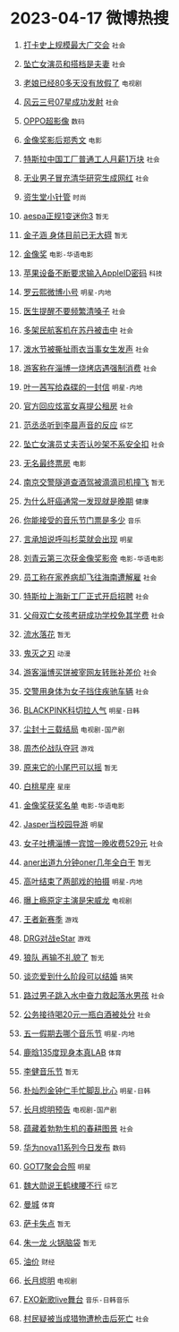 # 2023-04-17 微博热搜 
1. [打卡史上规模最大广交会](https://m.weibo.cn/search?containerid=100103type%3D1%26t%3D10%26q%3D%23%E6%89%93%E5%8D%A1%E5%8F%B2%E4%B8%8A%E8%A7%84%E6%A8%A1%E6%9C%80%E5%A4%A7%E5%B9%BF%E4%BA%A4%E4%BC%9A%23&stream_entry_id=51&isnewpage=1&extparam=seat%3D1%26pos%3D0%26c_type%3D51%26cate%3D10103%26dgr%3D0%26stream_entry_id%3D51%26filter_type%3Drealtimehot%26display_time%3D1681679759%26pre_seqid%3D168167975936302736806&luicode=10000011&lfid=106003type%3D25%26t%3D3%26disable_hot%3D1%26filter_type%3Drealtimehot) `社会` 

2. [坠亡女演员和搭档是夫妻](https://m.weibo.cn/search?containerid=100103type%3D1%26t%3D10%26q%3D%23%E5%9D%A0%E4%BA%A1%E5%A5%B3%E6%BC%94%E5%91%98%E5%92%8C%E6%90%AD%E6%A1%A3%E6%98%AF%E5%A4%AB%E5%A6%BB%23&stream_entry_id=31&isnewpage=1&extparam=seat%3D1%26filter_type%3Drealtimehot%26c_type%3D31%26q%3D%2523%25E5%259D%25A0%25E4%25BA%25A1%25E5%25A5%25B3%25E6%25BC%2594%25E5%2591%2598%25E5%2592%258C%25E6%2590%25AD%25E6%25A1%25A3%25E6%2598%25AF%25E5%25A4%25AB%25E5%25A6%25BB%2523%26cate%3D5001%26band_rank%3D1%26realpos%3D1%26pos%3D0%26stream_entry_id%3D31%26lcate%3D5001%26flag%3D2%26dgr%3D0%26display_time%3D1681679759%26pre_seqid%3D168167975936302736806&luicode=10000011&lfid=106003type%3D25%26t%3D3%26disable_hot%3D1%26filter_type%3Drealtimehot) `社会` 

3. [老娘已经80多天没有放假了](https://m.weibo.cn/search?containerid=100103type%3D1%26t%3D10%26q%3D%23%E8%80%81%E5%A8%98%E5%B7%B2%E7%BB%8F80%E5%A4%9A%E5%A4%A9%E6%B2%A1%E6%9C%89%E6%94%BE%E5%81%87%E4%BA%86%23&stream_entry_id=31&isnewpage=1&extparam=seat%3D1%26filter_type%3Drealtimehot%26c_type%3D31%26q%3D%2523%25E8%2580%2581%25E5%25A8%2598%25E5%25B7%25B2%25E7%25BB%258F80%25E5%25A4%259A%25E5%25A4%25A9%25E6%25B2%25A1%25E6%259C%2589%25E6%2594%25BE%25E5%2581%2587%25E4%25BA%2586%2523%26cate%3D5001%26band_rank%3D2%26realpos%3D2%26pos%3D1%26stream_entry_id%3D31%26lcate%3D5001%26flag%3D2%26dgr%3D0%26display_time%3D1681679759%26pre_seqid%3D168167975936302736806&luicode=10000011&lfid=106003type%3D25%26t%3D3%26disable_hot%3D1%26filter_type%3Drealtimehot) `电视剧` 

4. [风云三号07星成功发射](https://m.weibo.cn/search?containerid=100103type%3D1%26t%3D10%26q%3D%23%E9%A3%8E%E4%BA%91%E4%B8%89%E5%8F%B707%E6%98%9F%E6%88%90%E5%8A%9F%E5%8F%91%E5%B0%84%23&stream_entry_id=31&isnewpage=1&extparam=seat%3D1%26filter_type%3Drealtimehot%26c_type%3D31%26q%3D%2523%25E9%25A3%258E%25E4%25BA%2591%25E4%25B8%2589%25E5%258F%25B707%25E6%2598%259F%25E6%2588%2590%25E5%258A%259F%25E5%258F%2591%25E5%25B0%2584%2523%26cate%3D5001%26band_rank%3D3%26realpos%3D3%26pos%3D2%26stream_entry_id%3D31%26lcate%3D5001%26flag%3D0%26dgr%3D0%26display_time%3D1681679759%26pre_seqid%3D168167975936302736806&luicode=10000011&lfid=106003type%3D25%26t%3D3%26disable_hot%3D1%26filter_type%3Drealtimehot) `社会` 

5. [OPPO超影像](https://m.weibo.cn/search?containerid=100103type%3D1%26t%3D10%26q%3DOPPO%E8%B6%85%E5%BD%B1%E5%83%8F&stream_entry_id=31&isnewpage=1&extparam=seat%3D1%26filter_type%3Drealtimehot%26c_type%3D31%26adid%3D186450%26q%3DOPPO%25E8%25B6%2585%25E5%25BD%25B1%25E5%2583%258F%26cate%3D5001%26band_rank%3D4%26pos%3D3%26stream_entry_id%3D31%26lcate%3D5001%26dgr%3D0%26display_time%3D1681679759%26pre_seqid%3D168167975936302736806&luicode=10000011&lfid=106003type%3D25%26t%3D3%26disable_hot%3D1%26filter_type%3Drealtimehot) `数码` 

6. [金像奖影后郑秀文](https://m.weibo.cn/search?containerid=100103type%3D1%26t%3D10%26q%3D%23%E9%87%91%E5%83%8F%E5%A5%96%E5%BD%B1%E5%90%8E%E9%83%91%E7%A7%80%E6%96%87%23&stream_entry_id=31&isnewpage=1&extparam=seat%3D1%26filter_type%3Drealtimehot%26c_type%3D31%26q%3D%2523%25E9%2587%2591%25E5%2583%258F%25E5%25A5%2596%25E5%25BD%25B1%25E5%2590%258E%25E9%2583%2591%25E7%25A7%2580%25E6%2596%2587%2523%26cate%3D5001%26band_rank%3D4%26realpos%3D4%26pos%3D4%26stream_entry_id%3D31%26lcate%3D5001%26flag%3D16%26dgr%3D0%26display_time%3D1681679759%26pre_seqid%3D168167975936302736806&luicode=10000011&lfid=106003type%3D25%26t%3D3%26disable_hot%3D1%26filter_type%3Drealtimehot) `电影` 

7. [特斯拉中国工厂普通工人月薪1万块](https://m.weibo.cn/search?containerid=100103type%3D1%26t%3D10%26q%3D%23%E7%89%B9%E6%96%AF%E6%8B%89%E4%B8%AD%E5%9B%BD%E5%B7%A5%E5%8E%82%E6%99%AE%E9%80%9A%E5%B7%A5%E4%BA%BA%E6%9C%88%E8%96%AA1%E4%B8%87%E5%9D%97%23&stream_entry_id=31&isnewpage=1&extparam=seat%3D1%26filter_type%3Drealtimehot%26c_type%3D31%26q%3D%2523%25E7%2589%25B9%25E6%2596%25AF%25E6%258B%2589%25E4%25B8%25AD%25E5%259B%25BD%25E5%25B7%25A5%25E5%258E%2582%25E6%2599%25AE%25E9%2580%259A%25E5%25B7%25A5%25E4%25BA%25BA%25E6%259C%2588%25E8%2596%25AA1%25E4%25B8%2587%25E5%259D%2597%2523%26cate%3D5001%26band_rank%3D5%26realpos%3D5%26pos%3D5%26stream_entry_id%3D31%26lcate%3D5001%26flag%3D0%26dgr%3D0%26display_time%3D1681679759%26pre_seqid%3D168167975936302736806&luicode=10000011&lfid=106003type%3D25%26t%3D3%26disable_hot%3D1%26filter_type%3Drealtimehot) `社会` 

8. [无业男子冒充清华研究生成网红](https://m.weibo.cn/search?containerid=100103type%3D1%26t%3D10%26q%3D%23%E6%97%A0%E4%B8%9A%E7%94%B7%E5%AD%90%E5%86%92%E5%85%85%E6%B8%85%E5%8D%8E%E7%A0%94%E7%A9%B6%E7%94%9F%E6%88%90%E7%BD%91%E7%BA%A2%23&stream_entry_id=31&isnewpage=1&extparam=seat%3D1%26filter_type%3Drealtimehot%26c_type%3D31%26q%3D%2523%25E6%2597%25A0%25E4%25B8%259A%25E7%2594%25B7%25E5%25AD%2590%25E5%2586%2592%25E5%2585%2585%25E6%25B8%2585%25E5%258D%258E%25E7%25A0%2594%25E7%25A9%25B6%25E7%2594%259F%25E6%2588%2590%25E7%25BD%2591%25E7%25BA%25A2%2523%26cate%3D5001%26band_rank%3D6%26realpos%3D6%26pos%3D6%26stream_entry_id%3D31%26lcate%3D5001%26flag%3D0%26dgr%3D0%26display_time%3D1681679759%26pre_seqid%3D168167975936302736806&luicode=10000011&lfid=106003type%3D25%26t%3D3%26disable_hot%3D1%26filter_type%3Drealtimehot) `社会` 

9. [资生堂小针管](https://m.weibo.cn/search?containerid=100103type%3D1%26t%3D10%26q%3D%23%E8%B5%84%E7%94%9F%E5%A0%82%E5%B0%8F%E9%92%88%E7%AE%A1%23&stream_entry_id=31&isnewpage=1&extparam=seat%3D1%26filter_type%3Drealtimehot%26c_type%3D31%26adid%3D186424%26q%3D%2523%25E8%25B5%2584%25E7%2594%259F%25E5%25A0%2582%25E5%25B0%258F%25E9%2592%2588%25E7%25AE%25A1%2523%26cate%3D5001%26band_rank%3D7%26pos%3D7%26stream_entry_id%3D31%26lcate%3D5001%26dgr%3D0%26topic_ad%3D1%26display_time%3D1681679759%26pre_seqid%3D168167975936302736806&luicode=10000011&lfid=106003type%3D25%26t%3D3%26disable_hot%3D1%26filter_type%3Drealtimehot) `时尚` 

10. [aespa正规1变迷你3](https://m.weibo.cn/search?containerid=100103type%3D1%26t%3D10%26q%3Daespa%E6%AD%A3%E8%A7%841%E5%8F%98%E8%BF%B7%E4%BD%A03&stream_entry_id=31&isnewpage=1&extparam=seat%3D1%26filter_type%3Drealtimehot%26c_type%3D31%26q%3Daespa%25E6%25AD%25A3%25E8%25A7%25841%25E5%258F%2598%25E8%25BF%25B7%25E4%25BD%25A03%26cate%3D5001%26band_rank%3D7%26realpos%3D7%26pos%3D8%26stream_entry_id%3D31%26lcate%3D5001%26flag%3D0%26dgr%3D0%26display_time%3D1681679759%26pre_seqid%3D168167975936302736806&luicode=10000011&lfid=106003type%3D25%26t%3D3%26disable_hot%3D1%26filter_type%3Drealtimehot) `暂无` 

11. [金子涵 身体目前已无大碍](https://m.weibo.cn/search?containerid=100103type%3D1%26t%3D10%26q%3D%E9%87%91%E5%AD%90%E6%B6%B5+%E8%BA%AB%E4%BD%93%E7%9B%AE%E5%89%8D%E5%B7%B2%E6%97%A0%E5%A4%A7%E7%A2%8D&stream_entry_id=31&isnewpage=1&extparam=seat%3D1%26filter_type%3Drealtimehot%26c_type%3D31%26q%3D%25E9%2587%2591%25E5%25AD%2590%25E6%25B6%25B5%2520%25E8%25BA%25AB%25E4%25BD%2593%25E7%259B%25AE%25E5%2589%258D%25E5%25B7%25B2%25E6%2597%25A0%25E5%25A4%25A7%25E7%25A2%258D%26cate%3D5001%26band_rank%3D8%26realpos%3D8%26pos%3D9%26stream_entry_id%3D31%26lcate%3D5001%26flag%3D0%26dgr%3D0%26display_time%3D1681679759%26pre_seqid%3D168167975936302736806&luicode=10000011&lfid=106003type%3D25%26t%3D3%26disable_hot%3D1%26filter_type%3Drealtimehot) `暂无` 

12. [金像奖](https://m.weibo.cn/search?containerid=100103type%3D1%26t%3D10%26q%3D%E9%87%91%E5%83%8F%E5%A5%96&stream_entry_id=31&isnewpage=1&extparam=seat%3D1%26filter_type%3Drealtimehot%26c_type%3D31%26q%3D%25E9%2587%2591%25E5%2583%258F%25E5%25A5%2596%26cate%3D5001%26band_rank%3D9%26realpos%3D9%26pos%3D10%26stream_entry_id%3D31%26lcate%3D5001%26flag%3D0%26dgr%3D0%26display_time%3D1681679759%26pre_seqid%3D168167975936302736806&luicode=10000011&lfid=106003type%3D25%26t%3D3%26disable_hot%3D1%26filter_type%3Drealtimehot) `电影-华语电影` 

13. [苹果设备不断要求输入AppleID密码](https://m.weibo.cn/search?containerid=100103type%3D1%26t%3D10%26q%3D%23%E8%8B%B9%E6%9E%9C%E8%AE%BE%E5%A4%87%E4%B8%8D%E6%96%AD%E8%A6%81%E6%B1%82%E8%BE%93%E5%85%A5AppleID%E5%AF%86%E7%A0%81%23&stream_entry_id=31&isnewpage=1&extparam=seat%3D1%26filter_type%3Drealtimehot%26c_type%3D31%26q%3D%2523%25E8%258B%25B9%25E6%259E%259C%25E8%25AE%25BE%25E5%25A4%2587%25E4%25B8%258D%25E6%2596%25AD%25E8%25A6%2581%25E6%25B1%2582%25E8%25BE%2593%25E5%2585%25A5AppleID%25E5%25AF%2586%25E7%25A0%2581%2523%26cate%3D5001%26band_rank%3D10%26realpos%3D10%26pos%3D11%26stream_entry_id%3D31%26lcate%3D5001%26flag%3D0%26dgr%3D0%26display_time%3D1681679759%26pre_seqid%3D168167975936302736806&luicode=10000011&lfid=106003type%3D25%26t%3D3%26disable_hot%3D1%26filter_type%3Drealtimehot) `科技` 

14. [罗云熙微博小号](https://m.weibo.cn/search?containerid=100103type%3D1%26t%3D10%26q%3D%23%E7%BD%97%E4%BA%91%E7%86%99%E5%BE%AE%E5%8D%9A%E5%B0%8F%E5%8F%B7%23&stream_entry_id=31&isnewpage=1&extparam=seat%3D1%26filter_type%3Drealtimehot%26c_type%3D31%26q%3D%2523%25E7%25BD%2597%25E4%25BA%2591%25E7%2586%2599%25E5%25BE%25AE%25E5%258D%259A%25E5%25B0%258F%25E5%258F%25B7%2523%26cate%3D5001%26band_rank%3D11%26realpos%3D11%26pos%3D12%26stream_entry_id%3D31%26lcate%3D5001%26flag%3D2%26dgr%3D0%26display_time%3D1681679759%26pre_seqid%3D168167975936302736806&luicode=10000011&lfid=106003type%3D25%26t%3D3%26disable_hot%3D1%26filter_type%3Drealtimehot) `明星-内地` 

15. [医生提醒不要频繁清嗓子](https://m.weibo.cn/search?containerid=100103type%3D1%26t%3D10%26q%3D%23%E5%8C%BB%E7%94%9F%E6%8F%90%E9%86%92%E4%B8%8D%E8%A6%81%E9%A2%91%E7%B9%81%E6%B8%85%E5%97%93%E5%AD%90%23&stream_entry_id=31&isnewpage=1&extparam=seat%3D1%26filter_type%3Drealtimehot%26c_type%3D31%26q%3D%2523%25E5%258C%25BB%25E7%2594%259F%25E6%258F%2590%25E9%2586%2592%25E4%25B8%258D%25E8%25A6%2581%25E9%25A2%2591%25E7%25B9%2581%25E6%25B8%2585%25E5%2597%2593%25E5%25AD%2590%2523%26cate%3D5001%26band_rank%3D12%26realpos%3D12%26pos%3D13%26stream_entry_id%3D31%26lcate%3D5001%26flag%3D1%26dgr%3D0%26display_time%3D1681679759%26pre_seqid%3D168167975936302736806&luicode=10000011&lfid=106003type%3D25%26t%3D3%26disable_hot%3D1%26filter_type%3Drealtimehot) `社会` 

16. [多架民航客机在苏丹被击中](https://m.weibo.cn/search?containerid=100103type%3D1%26t%3D10%26q%3D%23%E5%A4%9A%E6%9E%B6%E6%B0%91%E8%88%AA%E5%AE%A2%E6%9C%BA%E5%9C%A8%E8%8B%8F%E4%B8%B9%E8%A2%AB%E5%87%BB%E4%B8%AD%23&stream_entry_id=31&isnewpage=1&extparam=seat%3D1%26filter_type%3Drealtimehot%26c_type%3D31%26q%3D%2523%25E5%25A4%259A%25E6%259E%25B6%25E6%25B0%2591%25E8%2588%25AA%25E5%25AE%25A2%25E6%259C%25BA%25E5%259C%25A8%25E8%258B%258F%25E4%25B8%25B9%25E8%25A2%25AB%25E5%2587%25BB%25E4%25B8%25AD%2523%26cate%3D5001%26band_rank%3D13%26realpos%3D13%26pos%3D14%26stream_entry_id%3D31%26lcate%3D5001%26flag%3D2%26dgr%3D0%26display_time%3D1681679759%26pre_seqid%3D168167975936302736806&luicode=10000011&lfid=106003type%3D25%26t%3D3%26disable_hot%3D1%26filter_type%3Drealtimehot) `社会` 

17. [泼水节被撕扯雨衣当事女生发声](https://m.weibo.cn/search?containerid=100103type%3D1%26t%3D10%26q%3D%23%E6%B3%BC%E6%B0%B4%E8%8A%82%E8%A2%AB%E6%92%95%E6%89%AF%E9%9B%A8%E8%A1%A3%E5%BD%93%E4%BA%8B%E5%A5%B3%E7%94%9F%E5%8F%91%E5%A3%B0%23&stream_entry_id=31&isnewpage=1&extparam=seat%3D1%26filter_type%3Drealtimehot%26c_type%3D31%26q%3D%2523%25E6%25B3%25BC%25E6%25B0%25B4%25E8%258A%2582%25E8%25A2%25AB%25E6%2592%2595%25E6%2589%25AF%25E9%259B%25A8%25E8%25A1%25A3%25E5%25BD%2593%25E4%25BA%258B%25E5%25A5%25B3%25E7%2594%259F%25E5%258F%2591%25E5%25A3%25B0%2523%26cate%3D5001%26band_rank%3D14%26realpos%3D14%26pos%3D15%26stream_entry_id%3D31%26lcate%3D5001%26flag%3D2%26dgr%3D0%26display_time%3D1681679759%26pre_seqid%3D168167975936302736806&luicode=10000011&lfid=106003type%3D25%26t%3D3%26disable_hot%3D1%26filter_type%3Drealtimehot) `社会` 

18. [游客称在淄博一烧烤店遇强制消费](https://m.weibo.cn/search?containerid=100103type%3D1%26t%3D10%26q%3D%23%E6%B8%B8%E5%AE%A2%E7%A7%B0%E5%9C%A8%E6%B7%84%E5%8D%9A%E4%B8%80%E7%83%A7%E7%83%A4%E5%BA%97%E9%81%87%E5%BC%BA%E5%88%B6%E6%B6%88%E8%B4%B9%23&stream_entry_id=31&isnewpage=1&extparam=seat%3D1%26filter_type%3Drealtimehot%26c_type%3D31%26q%3D%2523%25E6%25B8%25B8%25E5%25AE%25A2%25E7%25A7%25B0%25E5%259C%25A8%25E6%25B7%2584%25E5%258D%259A%25E4%25B8%2580%25E7%2583%25A7%25E7%2583%25A4%25E5%25BA%2597%25E9%2581%2587%25E5%25BC%25BA%25E5%2588%25B6%25E6%25B6%2588%25E8%25B4%25B9%2523%26cate%3D5001%26band_rank%3D15%26realpos%3D15%26pos%3D16%26stream_entry_id%3D31%26lcate%3D5001%26flag%3D1%26dgr%3D0%26display_time%3D1681679759%26pre_seqid%3D168167975936302736806&luicode=10000011&lfid=106003type%3D25%26t%3D3%26disable_hot%3D1%26filter_type%3Drealtimehot) `社会` 

19. [叶一茜写给森碟的一封信](https://m.weibo.cn/search?containerid=100103type%3D1%26t%3D10%26q%3D%23%E5%8F%B6%E4%B8%80%E8%8C%9C%E5%86%99%E7%BB%99%E6%A3%AE%E7%A2%9F%E7%9A%84%E4%B8%80%E5%B0%81%E4%BF%A1%23&stream_entry_id=31&isnewpage=1&extparam=seat%3D1%26filter_type%3Drealtimehot%26c_type%3D31%26q%3D%2523%25E5%258F%25B6%25E4%25B8%2580%25E8%258C%259C%25E5%2586%2599%25E7%25BB%2599%25E6%25A3%25AE%25E7%25A2%259F%25E7%259A%2584%25E4%25B8%2580%25E5%25B0%2581%25E4%25BF%25A1%2523%26cate%3D5001%26band_rank%3D16%26realpos%3D16%26pos%3D17%26stream_entry_id%3D31%26lcate%3D5001%26flag%3D0%26dgr%3D0%26display_time%3D1681679759%26pre_seqid%3D168167975936302736806&luicode=10000011&lfid=106003type%3D25%26t%3D3%26disable_hot%3D1%26filter_type%3Drealtimehot) `明星-内地` 

20. [官方回应炫富女喜提公租房](https://m.weibo.cn/search?containerid=100103type%3D1%26t%3D10%26q%3D%23%E5%AE%98%E6%96%B9%E5%9B%9E%E5%BA%94%E7%82%AB%E5%AF%8C%E5%A5%B3%E5%96%9C%E6%8F%90%E5%85%AC%E7%A7%9F%E6%88%BF%23&stream_entry_id=31&isnewpage=1&extparam=seat%3D1%26filter_type%3Drealtimehot%26c_type%3D31%26q%3D%2523%25E5%25AE%2598%25E6%2596%25B9%25E5%259B%259E%25E5%25BA%2594%25E7%2582%25AB%25E5%25AF%258C%25E5%25A5%25B3%25E5%2596%259C%25E6%258F%2590%25E5%2585%25AC%25E7%25A7%259F%25E6%2588%25BF%2523%26cate%3D5001%26band_rank%3D17%26realpos%3D17%26pos%3D18%26stream_entry_id%3D31%26lcate%3D5001%26flag%3D0%26dgr%3D0%26display_time%3D1681679759%26pre_seqid%3D168167975936302736806&luicode=10000011&lfid=106003type%3D25%26t%3D3%26disable_hot%3D1%26filter_type%3Drealtimehot) `社会` 

21. [范丞丞听到李晨声音的反应](https://m.weibo.cn/search?containerid=100103type%3D1%26t%3D10%26q%3D%23%E8%8C%83%E4%B8%9E%E4%B8%9E%E5%90%AC%E5%88%B0%E6%9D%8E%E6%99%A8%E5%A3%B0%E9%9F%B3%E7%9A%84%E5%8F%8D%E5%BA%94%23&stream_entry_id=31&isnewpage=1&extparam=seat%3D1%26filter_type%3Drealtimehot%26c_type%3D31%26q%3D%2523%25E8%258C%2583%25E4%25B8%259E%25E4%25B8%259E%25E5%2590%25AC%25E5%2588%25B0%25E6%259D%258E%25E6%2599%25A8%25E5%25A3%25B0%25E9%259F%25B3%25E7%259A%2584%25E5%258F%258D%25E5%25BA%2594%2523%26cate%3D5001%26band_rank%3D18%26realpos%3D18%26pos%3D19%26stream_entry_id%3D31%26lcate%3D5001%26flag%3D0%26dgr%3D0%26display_time%3D1681679759%26pre_seqid%3D168167975936302736806&luicode=10000011&lfid=106003type%3D25%26t%3D3%26disable_hot%3D1%26filter_type%3Drealtimehot) `综艺` 

22. [坠亡女演员丈夫否认吵架不系安全扣](https://m.weibo.cn/search?containerid=100103type%3D1%26t%3D10%26q%3D%23%E5%9D%A0%E4%BA%A1%E5%A5%B3%E6%BC%94%E5%91%98%E4%B8%88%E5%A4%AB%E5%90%A6%E8%AE%A4%E5%90%B5%E6%9E%B6%E4%B8%8D%E7%B3%BB%E5%AE%89%E5%85%A8%E6%89%A3%23&stream_entry_id=31&isnewpage=1&extparam=seat%3D1%26filter_type%3Drealtimehot%26c_type%3D31%26q%3D%2523%25E5%259D%25A0%25E4%25BA%25A1%25E5%25A5%25B3%25E6%25BC%2594%25E5%2591%2598%25E4%25B8%2588%25E5%25A4%25AB%25E5%2590%25A6%25E8%25AE%25A4%25E5%2590%25B5%25E6%259E%25B6%25E4%25B8%258D%25E7%25B3%25BB%25E5%25AE%2589%25E5%2585%25A8%25E6%2589%25A3%2523%26cate%3D5001%26band_rank%3D19%26realpos%3D19%26pos%3D20%26stream_entry_id%3D31%26lcate%3D5001%26flag%3D0%26dgr%3D0%26display_time%3D1681679759%26pre_seqid%3D168167975936302736806&luicode=10000011&lfid=106003type%3D25%26t%3D3%26disable_hot%3D1%26filter_type%3Drealtimehot) `社会` 

23. [无名最终票房](https://m.weibo.cn/search?containerid=100103type%3D1%26t%3D10%26q%3D%23%E6%97%A0%E5%90%8D%E6%9C%80%E7%BB%88%E7%A5%A8%E6%88%BF%23&stream_entry_id=31&isnewpage=1&extparam=seat%3D1%26filter_type%3Drealtimehot%26c_type%3D31%26q%3D%2523%25E6%2597%25A0%25E5%2590%258D%25E6%259C%2580%25E7%25BB%2588%25E7%25A5%25A8%25E6%2588%25BF%2523%26cate%3D5001%26band_rank%3D20%26realpos%3D20%26pos%3D21%26stream_entry_id%3D31%26lcate%3D5001%26flag%3D0%26dgr%3D0%26display_time%3D1681679759%26pre_seqid%3D168167975936302736806&luicode=10000011&lfid=106003type%3D25%26t%3D3%26disable_hot%3D1%26filter_type%3Drealtimehot) `电影` 

24. [南京交警隧道查酒驾被滴滴司机撞飞](https://m.weibo.cn/search?containerid=100103type%3D1%26t%3D10%26q%3D%23%E5%8D%97%E4%BA%AC%E4%BA%A4%E8%AD%A6%E9%9A%A7%E9%81%93%E6%9F%A5%E9%85%92%E9%A9%BE%E8%A2%AB%E6%BB%B4%E6%BB%B4%E5%8F%B8%E6%9C%BA%E6%92%9E%E9%A3%9E%23&stream_entry_id=31&isnewpage=1&extparam=seat%3D1%26filter_type%3Drealtimehot%26c_type%3D31%26q%3D%2523%25E5%258D%2597%25E4%25BA%25AC%25E4%25BA%25A4%25E8%25AD%25A6%25E9%259A%25A7%25E9%2581%2593%25E6%259F%25A5%25E9%2585%2592%25E9%25A9%25BE%25E8%25A2%25AB%25E6%25BB%25B4%25E6%25BB%25B4%25E5%258F%25B8%25E6%259C%25BA%25E6%2592%259E%25E9%25A3%259E%2523%26cate%3D5001%26band_rank%3D21%26realpos%3D21%26pos%3D22%26stream_entry_id%3D31%26lcate%3D5001%26flag%3D0%26dgr%3D0%26display_time%3D1681679759%26pre_seqid%3D168167975936302736806&luicode=10000011&lfid=106003type%3D25%26t%3D3%26disable_hot%3D1%26filter_type%3Drealtimehot) `暂无` 

25. [为什么肝癌通常一发现就是晚期](https://m.weibo.cn/search?containerid=100103type%3D1%26t%3D10%26q%3D%23%E4%B8%BA%E4%BB%80%E4%B9%88%E8%82%9D%E7%99%8C%E9%80%9A%E5%B8%B8%E4%B8%80%E5%8F%91%E7%8E%B0%E5%B0%B1%E6%98%AF%E6%99%9A%E6%9C%9F%23&stream_entry_id=31&isnewpage=1&extparam=seat%3D1%26filter_type%3Drealtimehot%26c_type%3D31%26q%3D%2523%25E4%25B8%25BA%25E4%25BB%2580%25E4%25B9%2588%25E8%2582%259D%25E7%2599%258C%25E9%2580%259A%25E5%25B8%25B8%25E4%25B8%2580%25E5%258F%2591%25E7%258E%25B0%25E5%25B0%25B1%25E6%2598%25AF%25E6%2599%259A%25E6%259C%259F%2523%26cate%3D5001%26band_rank%3D22%26realpos%3D22%26pos%3D23%26stream_entry_id%3D31%26lcate%3D5001%26flag%3D0%26dgr%3D0%26display_time%3D1681679759%26pre_seqid%3D168167975936302736806&luicode=10000011&lfid=106003type%3D25%26t%3D3%26disable_hot%3D1%26filter_type%3Drealtimehot) `健康` 

26. [你能接受的音乐节门票是多少](https://m.weibo.cn/search?containerid=100103type%3D1%26t%3D10%26q%3D%23%E4%BD%A0%E8%83%BD%E6%8E%A5%E5%8F%97%E7%9A%84%E9%9F%B3%E4%B9%90%E8%8A%82%E9%97%A8%E7%A5%A8%E6%98%AF%E5%A4%9A%E5%B0%91%23&stream_entry_id=31&isnewpage=1&extparam=seat%3D1%26filter_type%3Drealtimehot%26c_type%3D31%26q%3D%2523%25E4%25BD%25A0%25E8%2583%25BD%25E6%258E%25A5%25E5%258F%2597%25E7%259A%2584%25E9%259F%25B3%25E4%25B9%2590%25E8%258A%2582%25E9%2597%25A8%25E7%25A5%25A8%25E6%2598%25AF%25E5%25A4%259A%25E5%25B0%2591%2523%26cate%3D5001%26band_rank%3D23%26realpos%3D23%26pos%3D24%26stream_entry_id%3D31%26lcate%3D5001%26flag%3D0%26dgr%3D0%26display_time%3D1681679759%26pre_seqid%3D168167975936302736806&luicode=10000011&lfid=106003type%3D25%26t%3D3%26disable_hot%3D1%26filter_type%3Drealtimehot) `音乐` 

27. [言承旭说呼叫杉菜就会出现](https://m.weibo.cn/search?containerid=100103type%3D1%26t%3D10%26q%3D%23%E8%A8%80%E6%89%BF%E6%97%AD%E8%AF%B4%E5%91%BC%E5%8F%AB%E6%9D%89%E8%8F%9C%E5%B0%B1%E4%BC%9A%E5%87%BA%E7%8E%B0%23&stream_entry_id=31&isnewpage=1&extparam=seat%3D1%26filter_type%3Drealtimehot%26c_type%3D31%26q%3D%2523%25E8%25A8%2580%25E6%2589%25BF%25E6%2597%25AD%25E8%25AF%25B4%25E5%2591%25BC%25E5%258F%25AB%25E6%259D%2589%25E8%258F%259C%25E5%25B0%25B1%25E4%25BC%259A%25E5%2587%25BA%25E7%258E%25B0%2523%26cate%3D5001%26band_rank%3D24%26realpos%3D24%26pos%3D25%26stream_entry_id%3D31%26lcate%3D5001%26flag%3D0%26dgr%3D0%26display_time%3D1681679759%26pre_seqid%3D168167975936302736806&luicode=10000011&lfid=106003type%3D25%26t%3D3%26disable_hot%3D1%26filter_type%3Drealtimehot) `明星` 

28. [刘青云第三次获金像奖影帝](https://m.weibo.cn/search?containerid=100103type%3D1%26t%3D10%26q%3D%23%E5%88%98%E9%9D%92%E4%BA%91%E7%AC%AC%E4%B8%89%E6%AC%A1%E8%8E%B7%E9%87%91%E5%83%8F%E5%A5%96%E5%BD%B1%E5%B8%9D%23&stream_entry_id=31&isnewpage=1&extparam=seat%3D1%26filter_type%3Drealtimehot%26c_type%3D31%26q%3D%2523%25E5%2588%2598%25E9%259D%2592%25E4%25BA%2591%25E7%25AC%25AC%25E4%25B8%2589%25E6%25AC%25A1%25E8%258E%25B7%25E9%2587%2591%25E5%2583%258F%25E5%25A5%2596%25E5%25BD%25B1%25E5%25B8%259D%2523%26cate%3D5001%26band_rank%3D25%26realpos%3D25%26pos%3D26%26stream_entry_id%3D31%26lcate%3D5001%26flag%3D0%26dgr%3D0%26display_time%3D1681679759%26pre_seqid%3D168167975936302736806&luicode=10000011&lfid=106003type%3D25%26t%3D3%26disable_hot%3D1%26filter_type%3Drealtimehot) `电影-华语电影` 

29. [员工称在家养病却飞往海南遭解雇](https://m.weibo.cn/search?containerid=100103type%3D1%26t%3D10%26q%3D%23%E5%91%98%E5%B7%A5%E7%A7%B0%E5%9C%A8%E5%AE%B6%E5%85%BB%E7%97%85%E5%8D%B4%E9%A3%9E%E5%BE%80%E6%B5%B7%E5%8D%97%E9%81%AD%E8%A7%A3%E9%9B%87%23&stream_entry_id=31&isnewpage=1&extparam=seat%3D1%26filter_type%3Drealtimehot%26c_type%3D31%26q%3D%2523%25E5%2591%2598%25E5%25B7%25A5%25E7%25A7%25B0%25E5%259C%25A8%25E5%25AE%25B6%25E5%2585%25BB%25E7%2597%2585%25E5%258D%25B4%25E9%25A3%259E%25E5%25BE%2580%25E6%25B5%25B7%25E5%258D%2597%25E9%2581%25AD%25E8%25A7%25A3%25E9%259B%2587%2523%26cate%3D5001%26band_rank%3D26%26realpos%3D26%26pos%3D27%26stream_entry_id%3D31%26lcate%3D5001%26flag%3D0%26dgr%3D0%26display_time%3D1681679759%26pre_seqid%3D168167975936302736806&luicode=10000011&lfid=106003type%3D25%26t%3D3%26disable_hot%3D1%26filter_type%3Drealtimehot) `社会` 

30. [特斯拉上海新工厂正式开启招聘](https://m.weibo.cn/search?containerid=100103type%3D1%26t%3D10%26q%3D%23%E7%89%B9%E6%96%AF%E6%8B%89%E4%B8%8A%E6%B5%B7%E6%96%B0%E5%B7%A5%E5%8E%82%E6%AD%A3%E5%BC%8F%E5%BC%80%E5%90%AF%E6%8B%9B%E8%81%98%23&stream_entry_id=31&isnewpage=1&extparam=seat%3D1%26filter_type%3Drealtimehot%26c_type%3D31%26q%3D%2523%25E7%2589%25B9%25E6%2596%25AF%25E6%258B%2589%25E4%25B8%258A%25E6%25B5%25B7%25E6%2596%25B0%25E5%25B7%25A5%25E5%258E%2582%25E6%25AD%25A3%25E5%25BC%258F%25E5%25BC%2580%25E5%2590%25AF%25E6%258B%259B%25E8%2581%2598%2523%26cate%3D5001%26band_rank%3D27%26realpos%3D27%26pos%3D28%26stream_entry_id%3D31%26lcate%3D5001%26flag%3D0%26dgr%3D0%26display_time%3D1681679759%26pre_seqid%3D168167975936302736806&luicode=10000011&lfid=106003type%3D25%26t%3D3%26disable_hot%3D1%26filter_type%3Drealtimehot) `社会` 

31. [父母双亡女孩考研成功学校免其学费](https://m.weibo.cn/search?containerid=100103type%3D1%26t%3D10%26q%3D%23%E7%88%B6%E6%AF%8D%E5%8F%8C%E4%BA%A1%E5%A5%B3%E5%AD%A9%E8%80%83%E7%A0%94%E6%88%90%E5%8A%9F%E5%AD%A6%E6%A0%A1%E5%85%8D%E5%85%B6%E5%AD%A6%E8%B4%B9%23&stream_entry_id=31&isnewpage=1&extparam=seat%3D1%26filter_type%3Drealtimehot%26c_type%3D31%26q%3D%2523%25E7%2588%25B6%25E6%25AF%258D%25E5%258F%258C%25E4%25BA%25A1%25E5%25A5%25B3%25E5%25AD%25A9%25E8%2580%2583%25E7%25A0%2594%25E6%2588%2590%25E5%258A%259F%25E5%25AD%25A6%25E6%25A0%25A1%25E5%2585%258D%25E5%2585%25B6%25E5%25AD%25A6%25E8%25B4%25B9%2523%26cate%3D5001%26band_rank%3D28%26realpos%3D28%26pos%3D29%26stream_entry_id%3D31%26lcate%3D5001%26flag%3D0%26dgr%3D0%26display_time%3D1681679759%26pre_seqid%3D168167975936302736806&luicode=10000011&lfid=106003type%3D25%26t%3D3%26disable_hot%3D1%26filter_type%3Drealtimehot) `社会` 

32. [流水落花](https://m.weibo.cn/search?containerid=100103type%3D1%26t%3D10%26q%3D%E6%B5%81%E6%B0%B4%E8%90%BD%E8%8A%B1&stream_entry_id=31&isnewpage=1&extparam=seat%3D1%26filter_type%3Drealtimehot%26c_type%3D31%26q%3D%25E6%25B5%2581%25E6%25B0%25B4%25E8%2590%25BD%25E8%258A%25B1%26cate%3D5001%26band_rank%3D29%26realpos%3D29%26pos%3D30%26stream_entry_id%3D31%26lcate%3D5001%26flag%3D0%26dgr%3D0%26display_time%3D1681679759%26pre_seqid%3D168167975936302736806&luicode=10000011&lfid=106003type%3D25%26t%3D3%26disable_hot%3D1%26filter_type%3Drealtimehot) `暂无` 

33. [鬼灭之刃](https://m.weibo.cn/search?containerid=100103type%3D1%26t%3D10%26q%3D%E9%AC%BC%E7%81%AD%E4%B9%8B%E5%88%83&stream_entry_id=31&isnewpage=1&extparam=seat%3D1%26filter_type%3Drealtimehot%26c_type%3D31%26q%3D%25E9%25AC%25BC%25E7%2581%25AD%25E4%25B9%258B%25E5%2588%2583%26cate%3D5001%26band_rank%3D30%26realpos%3D30%26pos%3D31%26stream_entry_id%3D31%26lcate%3D5001%26flag%3D0%26dgr%3D0%26display_time%3D1681679759%26pre_seqid%3D168167975936302736806&luicode=10000011&lfid=106003type%3D25%26t%3D3%26disable_hot%3D1%26filter_type%3Drealtimehot) `动漫` 

34. [游客淄博买饼被宰网友转账补差价](https://m.weibo.cn/search?containerid=100103type%3D1%26t%3D10%26q%3D%23%E6%B8%B8%E5%AE%A2%E6%B7%84%E5%8D%9A%E4%B9%B0%E9%A5%BC%E8%A2%AB%E5%AE%B0%E7%BD%91%E5%8F%8B%E8%BD%AC%E8%B4%A6%E8%A1%A5%E5%B7%AE%E4%BB%B7%23&stream_entry_id=31&isnewpage=1&extparam=seat%3D1%26filter_type%3Drealtimehot%26c_type%3D31%26q%3D%2523%25E6%25B8%25B8%25E5%25AE%25A2%25E6%25B7%2584%25E5%258D%259A%25E4%25B9%25B0%25E9%25A5%25BC%25E8%25A2%25AB%25E5%25AE%25B0%25E7%25BD%2591%25E5%258F%258B%25E8%25BD%25AC%25E8%25B4%25A6%25E8%25A1%25A5%25E5%25B7%25AE%25E4%25BB%25B7%2523%26cate%3D5001%26band_rank%3D31%26realpos%3D31%26pos%3D32%26stream_entry_id%3D31%26lcate%3D5001%26flag%3D0%26dgr%3D0%26display_time%3D1681679759%26pre_seqid%3D168167975936302736806&luicode=10000011&lfid=106003type%3D25%26t%3D3%26disable_hot%3D1%26filter_type%3Drealtimehot) `社会` 

35. [交警用身体为女子挡住疾驰车辆](https://m.weibo.cn/search?containerid=100103type%3D1%26t%3D10%26q%3D%23%E4%BA%A4%E8%AD%A6%E7%94%A8%E8%BA%AB%E4%BD%93%E4%B8%BA%E5%A5%B3%E5%AD%90%E6%8C%A1%E4%BD%8F%E7%96%BE%E9%A9%B0%E8%BD%A6%E8%BE%86%23&stream_entry_id=31&isnewpage=1&extparam=seat%3D1%26filter_type%3Drealtimehot%26c_type%3D31%26q%3D%2523%25E4%25BA%25A4%25E8%25AD%25A6%25E7%2594%25A8%25E8%25BA%25AB%25E4%25BD%2593%25E4%25B8%25BA%25E5%25A5%25B3%25E5%25AD%2590%25E6%258C%25A1%25E4%25BD%258F%25E7%2596%25BE%25E9%25A9%25B0%25E8%25BD%25A6%25E8%25BE%2586%2523%26cate%3D5001%26band_rank%3D32%26realpos%3D32%26pos%3D33%26stream_entry_id%3D31%26lcate%3D5001%26flag%3D0%26dgr%3D0%26display_time%3D1681679759%26pre_seqid%3D168167975936302736806&luicode=10000011&lfid=106003type%3D25%26t%3D3%26disable_hot%3D1%26filter_type%3Drealtimehot) `社会` 

36. [BLACKPINK科切拉人气](https://m.weibo.cn/search?containerid=100103type%3D1%26t%3D10%26q%3D%23BLACKPINK%E7%A7%91%E5%88%87%E6%8B%89%E4%BA%BA%E6%B0%94%23&stream_entry_id=31&isnewpage=1&extparam=seat%3D1%26filter_type%3Drealtimehot%26c_type%3D31%26q%3D%2523BLACKPINK%25E7%25A7%2591%25E5%2588%2587%25E6%258B%2589%25E4%25BA%25BA%25E6%25B0%2594%2523%26cate%3D5001%26band_rank%3D33%26realpos%3D33%26pos%3D34%26stream_entry_id%3D31%26lcate%3D5001%26flag%3D0%26dgr%3D0%26display_time%3D1681679759%26pre_seqid%3D168167975936302736806&luicode=10000011&lfid=106003type%3D25%26t%3D3%26disable_hot%3D1%26filter_type%3Drealtimehot) `明星-日韩` 

37. [尘封十三载结局](https://m.weibo.cn/search?containerid=100103type%3D1%26t%3D10%26q%3D%23%E5%B0%98%E5%B0%81%E5%8D%81%E4%B8%89%E8%BD%BD%E7%BB%93%E5%B1%80%23&stream_entry_id=31&isnewpage=1&extparam=seat%3D1%26filter_type%3Drealtimehot%26c_type%3D31%26q%3D%2523%25E5%25B0%2598%25E5%25B0%2581%25E5%258D%2581%25E4%25B8%2589%25E8%25BD%25BD%25E7%25BB%2593%25E5%25B1%2580%2523%26cate%3D5001%26band_rank%3D34%26realpos%3D34%26pos%3D35%26stream_entry_id%3D31%26lcate%3D5001%26flag%3D0%26dgr%3D0%26display_time%3D1681679759%26pre_seqid%3D168167975936302736806&luicode=10000011&lfid=106003type%3D25%26t%3D3%26disable_hot%3D1%26filter_type%3Drealtimehot) `电视剧-国产剧` 

38. [周杰伦战队夺冠](https://m.weibo.cn/search?containerid=100103type%3D1%26t%3D10%26q%3D%23%E5%91%A8%E6%9D%B0%E4%BC%A6%E6%88%98%E9%98%9F%E5%A4%BA%E5%86%A0%23&stream_entry_id=31&isnewpage=1&extparam=seat%3D1%26filter_type%3Drealtimehot%26c_type%3D31%26q%3D%2523%25E5%2591%25A8%25E6%259D%25B0%25E4%25BC%25A6%25E6%2588%2598%25E9%2598%259F%25E5%25A4%25BA%25E5%2586%25A0%2523%26cate%3D5001%26band_rank%3D35%26realpos%3D35%26pos%3D36%26stream_entry_id%3D31%26lcate%3D5001%26flag%3D0%26dgr%3D0%26display_time%3D1681679759%26pre_seqid%3D168167975936302736806&luicode=10000011&lfid=106003type%3D25%26t%3D3%26disable_hot%3D1%26filter_type%3Drealtimehot) `游戏` 

39. [原来它的小尾巴可以摇](https://m.weibo.cn/search?containerid=100103type%3D1%26t%3D10%26q%3D%E5%8E%9F%E6%9D%A5%E5%AE%83%E7%9A%84%E5%B0%8F%E5%B0%BE%E5%B7%B4%E5%8F%AF%E4%BB%A5%E6%91%87&stream_entry_id=31&isnewpage=1&extparam=seat%3D1%26filter_type%3Drealtimehot%26c_type%3D31%26q%3D%25E5%258E%259F%25E6%259D%25A5%25E5%25AE%2583%25E7%259A%2584%25E5%25B0%258F%25E5%25B0%25BE%25E5%25B7%25B4%25E5%258F%25AF%25E4%25BB%25A5%25E6%2591%2587%26cate%3D5001%26band_rank%3D36%26realpos%3D36%26pos%3D37%26stream_entry_id%3D31%26lcate%3D5001%26flag%3D0%26dgr%3D0%26display_time%3D1681679759%26pre_seqid%3D168167975936302736806&luicode=10000011&lfid=106003type%3D25%26t%3D3%26disable_hot%3D1%26filter_type%3Drealtimehot) `暂无` 

40. [白桃星座](https://m.weibo.cn/search?containerid=100103type%3D1%26t%3D10%26q%3D%E7%99%BD%E6%A1%83%E6%98%9F%E5%BA%A7&stream_entry_id=31&isnewpage=1&extparam=seat%3D1%26filter_type%3Drealtimehot%26c_type%3D31%26q%3D%25E7%2599%25BD%25E6%25A1%2583%25E6%2598%259F%25E5%25BA%25A7%26cate%3D5001%26band_rank%3D37%26realpos%3D37%26pos%3D38%26stream_entry_id%3D31%26lcate%3D5001%26flag%3D0%26dgr%3D0%26display_time%3D1681679759%26pre_seqid%3D168167975936302736806&luicode=10000011&lfid=106003type%3D25%26t%3D3%26disable_hot%3D1%26filter_type%3Drealtimehot) `星座` 

41. [金像奖获奖名单](https://m.weibo.cn/search?containerid=100103type%3D1%26t%3D10%26q%3D%E9%87%91%E5%83%8F%E5%A5%96%E8%8E%B7%E5%A5%96%E5%90%8D%E5%8D%95&stream_entry_id=31&isnewpage=1&extparam=seat%3D1%26filter_type%3Drealtimehot%26c_type%3D31%26q%3D%25E9%2587%2591%25E5%2583%258F%25E5%25A5%2596%25E8%258E%25B7%25E5%25A5%2596%25E5%2590%258D%25E5%258D%2595%26cate%3D5001%26band_rank%3D38%26realpos%3D38%26pos%3D39%26stream_entry_id%3D31%26lcate%3D5001%26flag%3D0%26dgr%3D0%26display_time%3D1681679759%26pre_seqid%3D168167975936302736806&luicode=10000011&lfid=106003type%3D25%26t%3D3%26disable_hot%3D1%26filter_type%3Drealtimehot) `电影-华语电影` 

42. [Jasper当校园导游](https://m.weibo.cn/search?containerid=100103type%3D1%26t%3D10%26q%3D%23Jasper%E5%BD%93%E6%A0%A1%E5%9B%AD%E5%AF%BC%E6%B8%B8%23&stream_entry_id=31&isnewpage=1&extparam=seat%3D1%26filter_type%3Drealtimehot%26c_type%3D31%26q%3D%2523Jasper%25E5%25BD%2593%25E6%25A0%25A1%25E5%259B%25AD%25E5%25AF%25BC%25E6%25B8%25B8%2523%26cate%3D5001%26band_rank%3D39%26realpos%3D39%26pos%3D40%26stream_entry_id%3D31%26lcate%3D5001%26flag%3D0%26dgr%3D0%26display_time%3D1681679759%26pre_seqid%3D168167975936302736806&luicode=10000011&lfid=106003type%3D25%26t%3D3%26disable_hot%3D1%26filter_type%3Drealtimehot) `明星` 

43. [女子吐槽淄博一宾馆一晚收费529元](https://m.weibo.cn/search?containerid=100103type%3D1%26t%3D10%26q%3D%23%E5%A5%B3%E5%AD%90%E5%90%90%E6%A7%BD%E6%B7%84%E5%8D%9A%E4%B8%80%E5%AE%BE%E9%A6%86%E4%B8%80%E6%99%9A%E6%94%B6%E8%B4%B9529%E5%85%83%23&stream_entry_id=31&isnewpage=1&extparam=seat%3D1%26filter_type%3Drealtimehot%26c_type%3D31%26q%3D%2523%25E5%25A5%25B3%25E5%25AD%2590%25E5%2590%2590%25E6%25A7%25BD%25E6%25B7%2584%25E5%258D%259A%25E4%25B8%2580%25E5%25AE%25BE%25E9%25A6%2586%25E4%25B8%2580%25E6%2599%259A%25E6%2594%25B6%25E8%25B4%25B9529%25E5%2585%2583%2523%26cate%3D5001%26band_rank%3D40%26realpos%3D40%26pos%3D41%26stream_entry_id%3D31%26lcate%3D5001%26flag%3D0%26dgr%3D0%26display_time%3D1681679759%26pre_seqid%3D168167975936302736806&luicode=10000011&lfid=106003type%3D25%26t%3D3%26disable_hot%3D1%26filter_type%3Drealtimehot) `社会` 

44. [aner出道九分钟oner几年全白干](https://m.weibo.cn/search?containerid=100103type%3D1%26t%3D10%26q%3Daner%E5%87%BA%E9%81%93%E4%B9%9D%E5%88%86%E9%92%9Foner%E5%87%A0%E5%B9%B4%E5%85%A8%E7%99%BD%E5%B9%B2&stream_entry_id=31&isnewpage=1&extparam=seat%3D1%26filter_type%3Drealtimehot%26c_type%3D31%26q%3Daner%25E5%2587%25BA%25E9%2581%2593%25E4%25B9%259D%25E5%2588%2586%25E9%2592%259Foner%25E5%2587%25A0%25E5%25B9%25B4%25E5%2585%25A8%25E7%2599%25BD%25E5%25B9%25B2%26cate%3D5001%26band_rank%3D41%26realpos%3D41%26pos%3D42%26stream_entry_id%3D31%26lcate%3D5001%26flag%3D0%26dgr%3D0%26display_time%3D1681679759%26pre_seqid%3D168167975936302736806&luicode=10000011&lfid=106003type%3D25%26t%3D3%26disable_hot%3D1%26filter_type%3Drealtimehot) `暂无` 

45. [高叶结束了两部戏的拍摄](https://m.weibo.cn/search?containerid=100103type%3D1%26t%3D10%26q%3D%23%E9%AB%98%E5%8F%B6%E7%BB%93%E6%9D%9F%E4%BA%86%E4%B8%A4%E9%83%A8%E6%88%8F%E7%9A%84%E6%8B%8D%E6%91%84%23&stream_entry_id=31&isnewpage=1&extparam=seat%3D1%26filter_type%3Drealtimehot%26c_type%3D31%26q%3D%2523%25E9%25AB%2598%25E5%258F%25B6%25E7%25BB%2593%25E6%259D%259F%25E4%25BA%2586%25E4%25B8%25A4%25E9%2583%25A8%25E6%2588%258F%25E7%259A%2584%25E6%258B%258D%25E6%2591%2584%2523%26cate%3D5001%26band_rank%3D42%26realpos%3D42%26pos%3D43%26stream_entry_id%3D31%26lcate%3D5001%26flag%3D0%26dgr%3D0%26display_time%3D1681679759%26pre_seqid%3D168167975936302736806&luicode=10000011&lfid=106003type%3D25%26t%3D3%26disable_hot%3D1%26filter_type%3Drealtimehot) `明星-内地` 

46. [曝上瘾原定主演是宋威龙](https://m.weibo.cn/search?containerid=100103type%3D1%26t%3D10%26q%3D%23%E6%9B%9D%E4%B8%8A%E7%98%BE%E5%8E%9F%E5%AE%9A%E4%B8%BB%E6%BC%94%E6%98%AF%E5%AE%8B%E5%A8%81%E9%BE%99%23&stream_entry_id=31&isnewpage=1&extparam=seat%3D1%26filter_type%3Drealtimehot%26c_type%3D31%26q%3D%2523%25E6%259B%259D%25E4%25B8%258A%25E7%2598%25BE%25E5%258E%259F%25E5%25AE%259A%25E4%25B8%25BB%25E6%25BC%2594%25E6%2598%25AF%25E5%25AE%258B%25E5%25A8%2581%25E9%25BE%2599%2523%26cate%3D5001%26band_rank%3D43%26realpos%3D43%26pos%3D44%26stream_entry_id%3D31%26lcate%3D5001%26flag%3D0%26dgr%3D0%26display_time%3D1681679759%26pre_seqid%3D168167975936302736806&luicode=10000011&lfid=106003type%3D25%26t%3D3%26disable_hot%3D1%26filter_type%3Drealtimehot) `电视剧` 

47. [王者新赛季](https://m.weibo.cn/search?containerid=100103type%3D1%26t%3D10%26q%3D%E7%8E%8B%E8%80%85%E6%96%B0%E8%B5%9B%E5%AD%A3&stream_entry_id=31&isnewpage=1&extparam=seat%3D1%26filter_type%3Drealtimehot%26c_type%3D31%26q%3D%25E7%258E%258B%25E8%2580%2585%25E6%2596%25B0%25E8%25B5%259B%25E5%25AD%25A3%26cate%3D5001%26band_rank%3D44%26realpos%3D44%26pos%3D45%26stream_entry_id%3D31%26lcate%3D5001%26flag%3D0%26dgr%3D0%26display_time%3D1681679759%26pre_seqid%3D168167975936302736806&luicode=10000011&lfid=106003type%3D25%26t%3D3%26disable_hot%3D1%26filter_type%3Drealtimehot) `游戏` 

48. [DRG对战eStar](https://m.weibo.cn/search?containerid=100103type%3D1%26t%3D10%26q%3D%23DRG%E5%AF%B9%E6%88%98eStar%23&stream_entry_id=31&isnewpage=1&extparam=seat%3D1%26filter_type%3Drealtimehot%26c_type%3D31%26q%3D%2523DRG%25E5%25AF%25B9%25E6%2588%2598eStar%2523%26cate%3D5001%26band_rank%3D45%26realpos%3D45%26pos%3D46%26stream_entry_id%3D31%26lcate%3D5001%26flag%3D0%26dgr%3D0%26display_time%3D1681679759%26pre_seqid%3D168167975936302736806&luicode=10000011&lfid=106003type%3D25%26t%3D3%26disable_hot%3D1%26filter_type%3Drealtimehot) `游戏` 

49. [狼队 再输不礼貌了](https://m.weibo.cn/search?containerid=100103type%3D1%26t%3D10%26q%3D%E7%8B%BC%E9%98%9F+%E5%86%8D%E8%BE%93%E4%B8%8D%E7%A4%BC%E8%B2%8C%E4%BA%86&stream_entry_id=31&isnewpage=1&extparam=seat%3D1%26filter_type%3Drealtimehot%26c_type%3D31%26q%3D%25E7%258B%25BC%25E9%2598%259F%2520%25E5%2586%258D%25E8%25BE%2593%25E4%25B8%258D%25E7%25A4%25BC%25E8%25B2%258C%25E4%25BA%2586%26cate%3D5001%26band_rank%3D46%26realpos%3D46%26pos%3D47%26stream_entry_id%3D31%26lcate%3D5001%26flag%3D0%26dgr%3D0%26display_time%3D1681679759%26pre_seqid%3D168167975936302736806&luicode=10000011&lfid=106003type%3D25%26t%3D3%26disable_hot%3D1%26filter_type%3Drealtimehot) `暂无` 

50. [谈恋爱到什么阶段可以结婚](https://m.weibo.cn/search?containerid=100103type%3D1%26t%3D10%26q%3D%23%E8%B0%88%E6%81%8B%E7%88%B1%E5%88%B0%E4%BB%80%E4%B9%88%E9%98%B6%E6%AE%B5%E5%8F%AF%E4%BB%A5%E7%BB%93%E5%A9%9A%23&stream_entry_id=31&isnewpage=1&extparam=seat%3D1%26filter_type%3Drealtimehot%26c_type%3D31%26q%3D%2523%25E8%25B0%2588%25E6%2581%258B%25E7%2588%25B1%25E5%2588%25B0%25E4%25BB%2580%25E4%25B9%2588%25E9%2598%25B6%25E6%25AE%25B5%25E5%258F%25AF%25E4%25BB%25A5%25E7%25BB%2593%25E5%25A9%259A%2523%26cate%3D5001%26band_rank%3D47%26realpos%3D47%26pos%3D48%26stream_entry_id%3D31%26lcate%3D5001%26flag%3D0%26dgr%3D0%26display_time%3D1681679759%26pre_seqid%3D168167975936302736806&luicode=10000011&lfid=106003type%3D25%26t%3D3%26disable_hot%3D1%26filter_type%3Drealtimehot) `搞笑` 

51. [路过男子跳入水中奋力救起落水男孩](https://m.weibo.cn/search?containerid=100103type%3D1%26t%3D10%26q%3D%23%E8%B7%AF%E8%BF%87%E7%94%B7%E5%AD%90%E8%B7%B3%E5%85%A5%E6%B0%B4%E4%B8%AD%E5%A5%8B%E5%8A%9B%E6%95%91%E8%B5%B7%E8%90%BD%E6%B0%B4%E7%94%B7%E5%AD%A9%23&stream_entry_id=31&isnewpage=1&extparam=seat%3D1%26filter_type%3Drealtimehot%26c_type%3D31%26q%3D%2523%25E8%25B7%25AF%25E8%25BF%2587%25E7%2594%25B7%25E5%25AD%2590%25E8%25B7%25B3%25E5%2585%25A5%25E6%25B0%25B4%25E4%25B8%25AD%25E5%25A5%258B%25E5%258A%259B%25E6%2595%2591%25E8%25B5%25B7%25E8%2590%25BD%25E6%25B0%25B4%25E7%2594%25B7%25E5%25AD%25A9%2523%26cate%3D5001%26band_rank%3D48%26realpos%3D48%26pos%3D49%26stream_entry_id%3D31%26lcate%3D5001%26flag%3D1%26dgr%3D0%26display_time%3D1681679759%26pre_seqid%3D168167975936302736806&luicode=10000011&lfid=106003type%3D25%26t%3D3%26disable_hot%3D1%26filter_type%3Drealtimehot) `社会` 

52. [公务接待喝20元一瓶白酒被处分](https://m.weibo.cn/search?containerid=100103type%3D1%26t%3D10%26q%3D%23%E5%85%AC%E5%8A%A1%E6%8E%A5%E5%BE%85%E5%96%9D20%E5%85%83%E4%B8%80%E7%93%B6%E7%99%BD%E9%85%92%E8%A2%AB%E5%A4%84%E5%88%86%23&stream_entry_id=31&isnewpage=1&extparam=seat%3D1%26filter_type%3Drealtimehot%26c_type%3D31%26q%3D%2523%25E5%2585%25AC%25E5%258A%25A1%25E6%258E%25A5%25E5%25BE%2585%25E5%2596%259D20%25E5%2585%2583%25E4%25B8%2580%25E7%2593%25B6%25E7%2599%25BD%25E9%2585%2592%25E8%25A2%25AB%25E5%25A4%2584%25E5%2588%2586%2523%26cate%3D5001%26band_rank%3D49%26realpos%3D49%26pos%3D50%26stream_entry_id%3D31%26lcate%3D5001%26flag%3D0%26dgr%3D0%26display_time%3D1681679759%26pre_seqid%3D168167975936302736806&luicode=10000011&lfid=106003type%3D25%26t%3D3%26disable_hot%3D1%26filter_type%3Drealtimehot) `社会` 

53. [五一假期去哪个音乐节](https://m.weibo.cn/search?containerid=100103type%3D1%26t%3D10%26q%3D%23%E4%BA%94%E4%B8%80%E5%81%87%E6%9C%9F%E5%8E%BB%E5%93%AA%E4%B8%AA%E9%9F%B3%E4%B9%90%E8%8A%82%23&stream_entry_id=31&isnewpage=1&extparam=seat%3D1%26filter_type%3Drealtimehot%26c_type%3D31%26q%3D%2523%25E4%25BA%2594%25E4%25B8%2580%25E5%2581%2587%25E6%259C%259F%25E5%258E%25BB%25E5%2593%25AA%25E4%25B8%25AA%25E9%259F%25B3%25E4%25B9%2590%25E8%258A%2582%2523%26cate%3D5001%26band_rank%3D50%26realpos%3D50%26pos%3D51%26stream_entry_id%3D31%26lcate%3D5001%26flag%3D0%26dgr%3D0%26display_time%3D1681679759%26pre_seqid%3D168167975936302736806&luicode=10000011&lfid=106003type%3D25%26t%3D3%26disable_hot%3D1%26filter_type%3Drealtimehot) `明星-内地` 

54. [鹿晗135度现身本真LAB](https://m.weibo.cn/search?containerid=100103type%3D1%26t%3D10%26q%3D%23%E9%B9%BF%E6%99%97135%E5%BA%A6%E7%8E%B0%E8%BA%AB%E6%9C%AC%E7%9C%9FLAB%23&stream_entry_id=31&isnewpage=1&extparam=seat%3D1%26stream_entry_id%3D31%26adid%3D186097%26q%3D%2523%25E9%25B9%25BF%25E6%2599%2597135%25E5%25BA%25A6%25E7%258E%25B0%25E8%25BA%25AB%25E6%259C%25AC%25E7%259C%259FLAB%2523%26dgr%3D0%26c_type%3D31%26topic_ad%3D1%26filter_type%3Drealtimehot%26cate%3D5001%26lcate%3D5001%26band_rank%3D4%26pos%3D3%26display_time%3D1681676353%26pre_seqid%3D168167635394702721698&luicode=10000011&lfid=106003type%3D25%26t%3D3%26disable_hot%3D1%26filter_type%3Drealtimehot) `体育` 

55. [李健音乐节](https://m.weibo.cn/search?containerid=100103type%3D1%26t%3D10%26q%3D%E6%9D%8E%E5%81%A5%E9%9F%B3%E4%B9%90%E8%8A%82&stream_entry_id=31&isnewpage=1&extparam=seat%3D1%26stream_entry_id%3D31%26q%3D%25E6%259D%258E%25E5%2581%25A5%25E9%259F%25B3%25E4%25B9%2590%25E8%258A%2582%26dgr%3D0%26c_type%3D31%26filter_type%3Drealtimehot%26cate%3D5001%26lcate%3D5001%26band_rank%3D43%26pos%3D43%26realpos%3D43%26flag%3D0%26display_time%3D1681676353%26pre_seqid%3D168167635394702721698&luicode=10000011&lfid=106003type%3D25%26t%3D3%26disable_hot%3D1%26filter_type%3Drealtimehot) `暂无` 

56. [朴灿烈金钟仁手忙脚乱比心](https://m.weibo.cn/search?containerid=100103type%3D1%26t%3D10%26q%3D%23%E6%9C%B4%E7%81%BF%E7%83%88%E9%87%91%E9%92%9F%E4%BB%81%E6%89%8B%E5%BF%99%E8%84%9A%E4%B9%B1%E6%AF%94%E5%BF%83%23&stream_entry_id=31&isnewpage=1&extparam=seat%3D1%26stream_entry_id%3D31%26q%3D%2523%25E6%259C%25B4%25E7%2581%25BF%25E7%2583%2588%25E9%2587%2591%25E9%2592%259F%25E4%25BB%2581%25E6%2589%258B%25E5%25BF%2599%25E8%2584%259A%25E4%25B9%25B1%25E6%25AF%2594%25E5%25BF%2583%2523%26dgr%3D0%26c_type%3D31%26filter_type%3Drealtimehot%26cate%3D5001%26lcate%3D5001%26band_rank%3D48%26pos%3D48%26realpos%3D48%26flag%3D0%26display_time%3D1681676353%26pre_seqid%3D168167635394702721698&luicode=10000011&lfid=106003type%3D25%26t%3D3%26disable_hot%3D1%26filter_type%3Drealtimehot) `明星-日韩` 

57. [长月烬明预告](https://m.weibo.cn/search?containerid=100103type%3D1%26t%3D10%26q%3D%E9%95%BF%E6%9C%88%E7%83%AC%E6%98%8E%E9%A2%84%E5%91%8A&stream_entry_id=31&isnewpage=1&extparam=seat%3D1%26stream_entry_id%3D31%26q%3D%25E9%2595%25BF%25E6%259C%2588%25E7%2583%25AC%25E6%2598%258E%25E9%25A2%2584%25E5%2591%258A%26dgr%3D0%26c_type%3D31%26filter_type%3Drealtimehot%26cate%3D5001%26lcate%3D5001%26band_rank%3D50%26pos%3D50%26realpos%3D50%26flag%3D0%26display_time%3D1681676353%26pre_seqid%3D168167635394702721698&luicode=10000011&lfid=106003type%3D25%26t%3D3%26disable_hot%3D1%26filter_type%3Drealtimehot) `电视剧-国产剧` 

58. [蕴藏着勃勃生机的春耕图景](https://m.weibo.cn/search?containerid=100103type%3D1%26t%3D10%26q%3D%23%E8%95%B4%E8%97%8F%E7%9D%80%E5%8B%83%E5%8B%83%E7%94%9F%E6%9C%BA%E7%9A%84%E6%98%A5%E8%80%95%E5%9B%BE%E6%99%AF%23&stream_entry_id=51&isnewpage=1&extparam=seat%3D1%26pos%3D0%26filter_type%3Drealtimehot%26dgr%3D0%26c_type%3D51%26cate%3D10103%26stream_entry_id%3D51%26display_time%3D1681672479%26pre_seqid%3D1681672479155922661131&luicode=10000011&lfid=106003type%3D25%26t%3D3%26disable_hot%3D1%26filter_type%3Drealtimehot) `社会` 

59. [华为nova11系列今日发布](https://m.weibo.cn/search?containerid=100103type%3D1%26t%3D10%26q%3D%23%E5%8D%8E%E4%B8%BAnova11%E7%B3%BB%E5%88%97%E4%BB%8A%E6%97%A5%E5%8F%91%E5%B8%83%23&stream_entry_id=31&isnewpage=1&extparam=seat%3D1%26filter_type%3Drealtimehot%26adid%3D186241%26q%3D%2523%25E5%258D%258E%25E4%25B8%25BAnova11%25E7%25B3%25BB%25E5%2588%2597%25E4%25BB%258A%25E6%2597%25A5%25E5%258F%2591%25E5%25B8%2583%2523%26dgr%3D0%26c_type%3D31%26topic_ad%3D1%26stream_entry_id%3D31%26cate%3D5001%26lcate%3D5001%26band_rank%3D4%26pos%3D3%26display_time%3D1681672479%26pre_seqid%3D1681672479155922661131&luicode=10000011&lfid=106003type%3D25%26t%3D3%26disable_hot%3D1%26filter_type%3Drealtimehot) `数码` 

60. [GOT7聚会合照](https://m.weibo.cn/search?containerid=100103type%3D1%26t%3D10%26q%3D%23GOT7%E8%81%9A%E4%BC%9A%E5%90%88%E7%85%A7%23&stream_entry_id=31&isnewpage=1&extparam=seat%3D1%26filter_type%3Drealtimehot%26q%3D%2523GOT7%25E8%2581%259A%25E4%25BC%259A%25E5%2590%2588%25E7%2585%25A7%2523%26dgr%3D0%26c_type%3D31%26stream_entry_id%3D31%26cate%3D5001%26realpos%3D35%26lcate%3D5001%26band_rank%3D35%26flag%3D0%26pos%3D34%26display_time%3D1681669318%26pre_seqid%3D168166931885402718956&luicode=10000011&lfid=106003type%3D25%26t%3D3%26disable_hot%3D1%26filter_type%3Drealtimehot) `明星` 

61. [魏大勋说王鹤棣腰不行](https://m.weibo.cn/search?containerid=100103type%3D1%26t%3D10%26q%3D%23%E9%AD%8F%E5%A4%A7%E5%8B%8B%E8%AF%B4%E7%8E%8B%E9%B9%A4%E6%A3%A3%E8%85%B0%E4%B8%8D%E8%A1%8C%23&stream_entry_id=31&isnewpage=1&extparam=seat%3D1%26filter_type%3Drealtimehot%26q%3D%2523%25E9%25AD%258F%25E5%25A4%25A7%25E5%258B%258B%25E8%25AF%25B4%25E7%258E%258B%25E9%25B9%25A4%25E6%25A3%25A3%25E8%2585%25B0%25E4%25B8%258D%25E8%25A1%258C%2523%26dgr%3D0%26c_type%3D31%26stream_entry_id%3D31%26cate%3D5001%26realpos%3D48%26lcate%3D5001%26band_rank%3D48%26flag%3D0%26pos%3D47%26display_time%3D1681669318%26pre_seqid%3D168166931885402718956&luicode=10000011&lfid=106003type%3D25%26t%3D3%26disable_hot%3D1%26filter_type%3Drealtimehot) `综艺` 

62. [曼城](https://m.weibo.cn/search?containerid=100103type%3D1%26t%3D10%26q%3D%E6%9B%BC%E5%9F%8E&stream_entry_id=31&isnewpage=1&extparam=seat%3D1%26filter_type%3Drealtimehot%26q%3D%25E6%259B%25BC%25E5%259F%258E%26dgr%3D0%26c_type%3D31%26stream_entry_id%3D31%26cate%3D5001%26realpos%3D20%26lcate%3D5001%26band_rank%3D20%26flag%3D0%26pos%3D20%26display_time%3D1681665382%26pre_seqid%3D1681665382223027371153&luicode=10000011&lfid=106003type%3D25%26t%3D3%26disable_hot%3D1%26filter_type%3Drealtimehot) `体育` 

63. [萨卡失点](https://m.weibo.cn/search?containerid=100103type%3D1%26t%3D10%26q%3D%E8%90%A8%E5%8D%A1%E5%A4%B1%E7%82%B9&stream_entry_id=31&isnewpage=1&extparam=seat%3D1%26filter_type%3Drealtimehot%26q%3D%25E8%2590%25A8%25E5%258D%25A1%25E5%25A4%25B1%25E7%2582%25B9%26dgr%3D0%26c_type%3D31%26stream_entry_id%3D31%26cate%3D5001%26realpos%3D47%26lcate%3D5001%26band_rank%3D47%26flag%3D0%26pos%3D47%26display_time%3D1681665382%26pre_seqid%3D1681665382223027371153&luicode=10000011&lfid=106003type%3D25%26t%3D3%26disable_hot%3D1%26filter_type%3Drealtimehot) `暂无` 

64. [朱一龙 火锅脑袋](https://m.weibo.cn/search?containerid=100103type%3D1%26t%3D10%26q%3D%E6%9C%B1%E4%B8%80%E9%BE%99+%E7%81%AB%E9%94%85%E8%84%91%E8%A2%8B&stream_entry_id=31&isnewpage=1&extparam=seat%3D1%26stream_entry_id%3D31%26filter_type%3Drealtimehot%26q%3D%25E6%259C%25B1%25E4%25B8%2580%25E9%25BE%2599%2520%25E7%2581%25AB%25E9%2594%2585%25E8%2584%2591%25E8%25A2%258B%26dgr%3D0%26flag%3D1%26pos%3D29%26c_type%3D31%26realpos%3D29%26cate%3D5001%26band_rank%3D29%26lcate%3D5001%26display_time%3D1681662228%26pre_seqid%3D168166222845602023131&luicode=10000011&lfid=106003type%3D25%26t%3D3%26disable_hot%3D1%26filter_type%3Drealtimehot) `暂无` 

65. [油价](https://m.weibo.cn/search?containerid=100103type%3D1%26t%3D10%26q%3D%E6%B2%B9%E4%BB%B7&stream_entry_id=31&isnewpage=1&extparam=seat%3D1%26stream_entry_id%3D31%26filter_type%3Drealtimehot%26q%3D%25E6%25B2%25B9%25E4%25BB%25B7%26dgr%3D0%26flag%3D0%26pos%3D40%26c_type%3D31%26realpos%3D40%26cate%3D5001%26band_rank%3D40%26lcate%3D5001%26display_time%3D1681662228%26pre_seqid%3D168166222845602023131&luicode=10000011&lfid=106003type%3D25%26t%3D3%26disable_hot%3D1%26filter_type%3Drealtimehot) `财经` 

66. [长月烬明](https://m.weibo.cn/search?containerid=100103type%3D1%26t%3D10%26q%3D%E9%95%BF%E6%9C%88%E7%83%AC%E6%98%8E&stream_entry_id=31&isnewpage=1&extparam=seat%3D1%26stream_entry_id%3D31%26filter_type%3Drealtimehot%26q%3D%25E9%2595%25BF%25E6%259C%2588%25E7%2583%25AC%25E6%2598%258E%26dgr%3D0%26flag%3D0%26pos%3D42%26c_type%3D31%26realpos%3D42%26cate%3D5001%26band_rank%3D42%26lcate%3D5001%26display_time%3D1681662228%26pre_seqid%3D168166222845602023131&luicode=10000011&lfid=106003type%3D25%26t%3D3%26disable_hot%3D1%26filter_type%3Drealtimehot) `电视剧` 

67. [EXO新歌live舞台](https://m.weibo.cn/search?containerid=100103type%3D1%26t%3D10%26q%3D%23EXO%E6%96%B0%E6%AD%8Clive%E8%88%9E%E5%8F%B0%23&stream_entry_id=31&isnewpage=1&extparam=seat%3D1%26stream_entry_id%3D31%26filter_type%3Drealtimehot%26q%3D%2523EXO%25E6%2596%25B0%25E6%25AD%258Clive%25E8%2588%259E%25E5%258F%25B0%2523%26dgr%3D0%26flag%3D0%26pos%3D47%26c_type%3D31%26realpos%3D47%26cate%3D5001%26band_rank%3D47%26lcate%3D5001%26display_time%3D1681662228%26pre_seqid%3D168166222845602023131&luicode=10000011&lfid=106003type%3D25%26t%3D3%26disable_hot%3D1%26filter_type%3Drealtimehot) `音乐-日韩音乐` 

68. [村民疑被当成猎物遭枪击后死亡](https://m.weibo.cn/search?containerid=100103type%3D1%26t%3D10%26q%3D%23%E6%9D%91%E6%B0%91%E7%96%91%E8%A2%AB%E5%BD%93%E6%88%90%E7%8C%8E%E7%89%A9%E9%81%AD%E6%9E%AA%E5%87%BB%E5%90%8E%E6%AD%BB%E4%BA%A1%23&stream_entry_id=31&isnewpage=1&extparam=seat%3D1%26stream_entry_id%3D31%26filter_type%3Drealtimehot%26q%3D%2523%25E6%259D%2591%25E6%25B0%2591%25E7%2596%2591%25E8%25A2%25AB%25E5%25BD%2593%25E6%2588%2590%25E7%258C%258E%25E7%2589%25A9%25E9%2581%25AD%25E6%259E%25AA%25E5%2587%25BB%25E5%2590%258E%25E6%25AD%25BB%25E4%25BA%25A1%2523%26dgr%3D0%26flag%3D0%26pos%3D49%26c_type%3D31%26realpos%3D49%26cate%3D5001%26band_rank%3D49%26lcate%3D5001%26display_time%3D1681662228%26pre_seqid%3D168166222845602023131&luicode=10000011&lfid=106003type%3D25%26t%3D3%26disable_hot%3D1%26filter_type%3Drealtimehot) `社会` 
